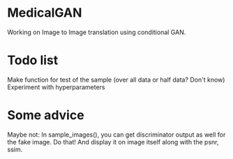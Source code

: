 ﻿# MedicalGAN
 Working on Image to Image translation using conditional GAN.

# Todo list
Make function for test of the sample (over all data or half data? Don't know)
Experiment with hyperparameters

# Some advice
Maybe not:
In sample_images(), you can get discriminator output as well for the fake image. Do that! And display it on image itself along with the psnr, ssim.

